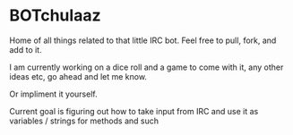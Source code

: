 BOTchulaaz
==========

Home of all things related to that little IRC bot. Feel free to pull, fork, and add to it. 

I am currently working on a dice roll and a game to come with it, any other ideas etc, go ahead and let me know.

Or impliment it yourself.

Current goal is figuring out how to take input from IRC and use it as variables / strings for methods and such
